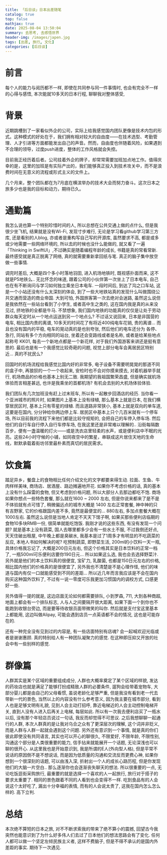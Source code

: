 ```yaml
---
title: 「后日谈」日本出差随笔
catalog: true
top: false
mathjax: true
date: 2025-08-04 13:50:04
summary: 去思考, 去感悟世界
header-img: /images/japen.jpg
tags: [出差, 旅行, 文化]
categories: [后日谈]
---
```


# 前言

每个人的能力与阅历都不一样, 即使在共同参与同一件事情时, 也会有完全不一样的心得与感悟, 本次能就10多天的日本行程, 聊聊我对整体感受,

# 背景

近期跳槽到了一家看似外企的公司，实际上给我感觉国内团队更像是技术内包的形式。这种模式的好处在于，我们拥有相对较大的自由度——在技术选型、考勤管理、人才引进等方面都能发出自己的声音。然而，自由度也伴随着风险，如果遇到不合理的领导，过度push进度，整体的工作风格就会失控。

目前我正经历着后者。公司挂着外企的牌子，却常常需要加班加点地工作。值得庆幸的是，这里的加班是有实际产出的，我们能够真正投入到技术攻关中，而不是浪费时间在无意义的流程或形式主义的文件上。

几个月来，整个团队都在为7月底在横滨举办的技术大会而努力奋斗。这次日本之旅多少也是我的目标和动力，期待已久。

# 通勤篇

我怎么说也算一个特别珍惜时间的人, 所以总想在公共交通上做的点什么, 但是我很少坐飞机, 结果就是没有Wi-Fi, 发现寸步难行, 无论是学习看github学习第三方库, 还是看别的人blog, 亦或者是重构写自己写的开源库, 虽然要求不高, 都是或多或少地需要一些网络环境的, 所以去的时候也没什么能做的, 就又看了一遍 「Thinking in SwiftUI」,不过确实是随着编程年龄的成长, 书籍是真的常看常新. 最终感受就是真正脱离了网络, 真的就需要重新拿回纸与笔. 真正的脑子集中放空做一些事情.

调完时差后, 大概是四个多小时落地羽田, 进入机场地铁时, 既视感扑面而来, 这不就是P5地铁么.. 无比怀念的味道, 跟着公司的小伙伴第一次坐上了日本电车, 自己也在有不断询问与学习如何独立乘坐日本电车. 一段时间后, 到达了沟之口车站, 这是一个小站还没有什么太深刻的体会, 到了一些大地铁站真的发现什么叫做围绕公共交通而营造的商业帝国. 大到可怕, 外国旅客第一次去绝对会迷路, 虽然这么说但是我依然在一些站台看到了小学生, 或者高中生之类的, 这在国内我是真的从来没见过, 挤地铁的全都是牛马. 不禁想象, 我们国内地铁的功能真的仅仅是让处于劳动群众每天定时从一个地点运送到另一个地点么? 不过话又说回来, 日本是非国营的电车, 相比国内贵的离谱, 10多天的时间花了有将近400纯电车花销, 贵的离谱... 而且也没有国内的平稳, 电车的晃动真的是也别夸张, 然后他们的电车还分为 各停、急行, 同站有多个方向相同的站台, 坐着还会变路线或者是名称, 或者是给某些地点起称号 KK01, 每去一个新地点都是一个新花样, 对于我们外国游客来讲还是挺有意思的. 最后也是有一个我感觉比较奇葩的问题, 视觉上部分电车会离居民区特别近... 真的不扰民么?

回国时的机场流程给我感觉比国内好的非常多, 电子设备不需要明晃晃的那道不同的盒子中, 再狼狈的一个一个收起来, 安检时也不会对你摸来摸去, 对着机器举手就行, 机场商品的价格也基本上别无二致. 我期望的我祖国繁荣昌盛, 但是确实就机场体验而言相差甚远, 也许是我乘坐的首都机场? 有机会去别的大机场体验体验.

我们团队有几次加班没有赶上过末班车, 所以有一起散步回酒店的经历. 当你看一个亚洲城市的照片时, 如果图片上基本上没有绿植, 那么基本上就是日本, 在我们横穿居民区时, 基本上只有零星的绿植. 而且道路非常狭小, 基本上就是双向的单车道, 这要是在国内, 分分钟给你两边停上车. 居民区中基本上只个几百米就有一个停车场, 所以目前我的流程下来他们都是比较守规矩的, 会把自己的车停入停车场. 然后他们的自行车自行停入自行车停车场, 在我这里还是非常难以理解的.. 沿街每隔数百步，便有一盏温暖的灯火——或是洗衣店里轻柔的水声，或是便利店中不眠的光亮。这些24小时守候的小铺，如同夜空中的繁星，串联成这片居住天地的生命线，默默承载着街坊邻里最朴素而真切的居民需求。

# 饮食篇

踏足异乡，餐盘上的食物相比任何介绍文化的文字都要来得生动. 拉面、生鱼、牛肉样样美味, 商场店、居酒屋、路边摊遍地开花. 如果你不考虑价格的话, 真的基本上没有什么踩雷的食物, 但又考虑到价格问题, 所以大部分人去那边都吃不饱. 商场如果你想点一些特色套餐, 那么就在1600 ~ 2000 左右, 但是你说来都来了是不是不体验就有点可惜了, 稍微偏远点的城市大概是 1400 左右正常套餐, 神中神的只有吉野家, 它的价格跟国内差不多, 竟然是最便宜的... 880左右, 多加点套餐大概在1000左右. 虽然这么说但是当地人肯定不天天下馆子啊, 如果买那些便利店临期的食物10多块RMB一份, 很简单就能吃饱饭. 我刚才说的这些东西, 有没有发现一个问题? 就是基本上没有蔬菜, 国人去哪里都多少会有一些水土不服, 不过我倒还好点, 天天住破出租屋, 中午晚上都是臭碳水, 我基本是过了1周多才有明显的不吃蔬菜的反应, 本地人书如何解决的呢? 吃预制蔬菜, 即野菜生活, 200ml的小饮料一天一瓶, 具体价格我忘记了, 大概是200日元左右, 但这个价格其实是日本饮料的正常一档了, 一瓶500ml可乐便利店要你190日元... 所以如果这么选, 我也会去选择野菜汁. 另外就是他们的本土饮料真的很便宜, 宝矿力, 乳酸菌, 也都是150日元左右的价格, 相比国内他们的价格真的是很便宜了, 另外我也不清楚是不是心理作怪, 他们的味道与国内有仅一口就能感受到不同的差距... 所以近几年而言我应该是不会在国内购买这种国外饮料了, 不过有一说一零度可乐我更加习惯国内的调校方式, 口感更好一些.

另外值得一提的就是, 这边店面无论如何都需要排队, 小到罗森, 711, 大到各种商超, 地面上都会有一个排队标志, 人与人之间要隔开很大距离, 如果下面一个到你也不能跑到收银台旁边, 而是要等待收银员面带微笑的叫你. 然后就是支付宝这里基本上都能用, 这边叫做Alipay, 可能会遇到店员一点英语都不会的情况, 这也是可能存在的.

还有一种完全没有见到过的内容是, 有一些店面特别有店魂? 会一起喊欢迎光临或者是谢谢惠顾. 真的特别给人有一种团队凝聚力的感觉. 在这种即压抑又开放的社会中有一些别样的感觉. 

# 群像篇

人群其实是某个区域的重要组成成分, 人群也大概率奠定了某个区域的样貌, 发达的药妆店也就是满足了能够打扮成精致人群的必要条件, 遛狗会给带着宠物车, 大部分婴儿都是由自己的父母看惯, 虽说老龄化足够严重, 但是我没有看到老一代去带新一代的景色, 当然以上的内容没有什么参考意义, 因为我主要在城市部分, 看到人也是足够文明有礼貌, 见到人会主动打招呼, 靠近电梯近的人会主动控制电梯开关, 直到人没有人进入后再关上电梯, 每层如此. 所以有一次我去便利店买了一瓶水以后, 没有那个年轻店员说过一句话, 我反而却觉得不可思议. 
之后我想聊聊一起通行的人群, 本次人群真的是让我对乌合之众有了更深层次的理解, 这个词并非贬义, 而是人群与人群一起就会遇到这个问题. 另外还有意识到一个事情, 就是真的你们彼此即使没有共同语言, 其实也可以开心的聊很久, 不限爱好, 不限年龄, 不限性别, 沟通这个部分是人类很重要的能力, 信手拈来就能展开一个话题, 无论深浅也可以聊的很开心. 从这里我也是开始意识到, 我是所谓的E人(外向型人格), 但是平常不说话的原因倒不是不想说话, 而是因为低质量的沟通和交流反而更费心神, 如果你想到一个很深刻的话题, 可以由浅入深, 折射出一个人的成长心路历程, 但是你发现他们的大脑一片空白.. 那么逐渐你也会逐渐丧失聊天的想法. 所以很重要的一点, 无论吃饭逛街采购旅行, 最重要的就是选择一个喜欢的人一起旅行, 旅行对于搭子的要求太重要了. 相同的景色跟着不同的人看到也会变得不一样. 吃到食品有的人会说这个太好吃了, 漏出十分幸福的表情, 而有的人会说太贵了, 这我在国内怎么怎么样的. 高下立判.

# 总结

本次绝不算短的日本之旅, 对不不断求索我的带来了绝不算小的震撼, 回望古今我突然也能意识到了为什么好多伟人们去过了日本他们的想法思路会有了变化. 任何人都可以做一个坚定左倾民族主义者, 这样不费脑子, 但是不得不承认的是国内外差距的事实. 期待下一次遇见.
